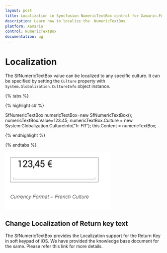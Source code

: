 ```yaml
---
layout: post
title: Localization in Syncfusion NumericTextBox control for Xamarin.Forms
description: Learn how to localize the  NumericTextBox
platform: Xamarin
control: NumericTextBox
documentation: ug
---
```

# Localization

The SfNumericTextBox value can be localized to any specific culture. It can be specified by setting the `Culture` property with `System.Globalization.CultureInfo` object instance.

{% tabs %}

{% highlight c# %}
 
SfNumericTextBox numericTextBox=new SfNumericTextBox();
numericTextBox.Value=123.45;
numericTextBox.Culture = new System.Globalization.CultureInfo("fr-FR");
this.Content = numericTextBox;

{% endhighlight %}

{% endtabs %}

![](images/Culture.png)

## Change Localization of Return key text

The SfNumericTextBox provides the Localization support for the Return Key in soft keypad of iOS. We have provided the knowledge base document for the same. Please refer this link for more details.


